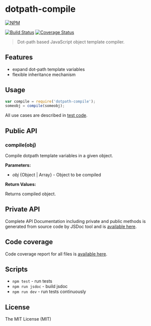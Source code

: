 # dotpath-compile

[![NPM](https://nodei.co/npm/dotpath-compile.png)](https://nodei.co/npm/dotpath-compile/)

[![Build Status](https://travis-ci.org/tsertkov/dotpath-compile.svg?branch=master)](https://travis-ci.org/tsertkov/dotpath-compile)
[![Coverage Status](https://img.shields.io/coveralls/tsertkov/dotpath-compile.svg)](https://coveralls.io/r/tsertkov/dotpath-compile?branch=master)

> Dot-path based JavaScript object template compiler.

## Features

- expand dot-path template variables
- flexible inheritance mechanism

## Usage

```javascript
var compile = require('dotpath-compile');
someobj = compile(someobj);
```

All use cases are described in [test code](https://github.com/tsertkov/dotpath-compile/blob/master/test/compile.js).


## Public API

### compile(obj)

Compile dotpath template variables in a given object.

**Parameters:**

- *obj* {Object | Array} - Object to be compiled

**Return Values:**

Returns compiled object.

## Private API

Complete API Documentation including private and public methods is generated from source code by JSDoc tool and is [available here](https://s3.eu-central-1.amazonaws.com/tsertkov-artifacts/dotpath-compile/master/jsdoc/index.html).

## Code coverage

Code coverage report for all files is [available here](https://s3.eu-central-1.amazonaws.com/tsertkov-artifacts/dotpath-compile/master/coverage/lcov-report/index.html).

## Scripts

- `npm test` - run tests
- `npm run jsdoc` - build jsdoc
- `npm run dev` - run tests continuously

## License

The MIT License (MIT)
